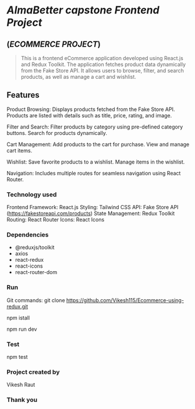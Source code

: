 # *AlmaBetter capstone Frontend Project*

## (*ECOMMERCE PROJECT*)

> This is a frontend eCommerce application developed using React.js and Redux Toolkit. The application fetches product data dynamically from the Fake Store API. It allows users to browse, filter, and search products, as well as manage a cart and wishlist. 

## Features

Product Browsing:
Displays products fetched from the Fake Store API.
Products are listed with details such as title, price, rating, and image.

Filter and Search:
Filter products by category using pre-defined category buttons.
Search for products dynamically.

Cart Management:
Add products to the cart for purchase.
View and manage cart items.

Wishlist:
Save favorite products to a wishlist.
Manage items in the wishlist.

Navigation:
Includes multiple routes for seamless navigation using React Router.

### Technology used

Frontend Framework: React.js
Styling: Tailwind CSS
API: Fake Store API (https://fakestoreapi.com/products)
State Management: Redux Toolkit
Routing: React Router
Icons: React Icons

### Dependencies

- @reduxjs/toolkit
- axios
- react-redux
- react-icons
- react-router-dom

### Run

Git commands: 
git clone  https://github.com/Vikesh115/Ecommerce-using-redux.git

npm istall

npm run dev

### Test

npm test

### Project created by

Vikesh Raut

### Thank you
